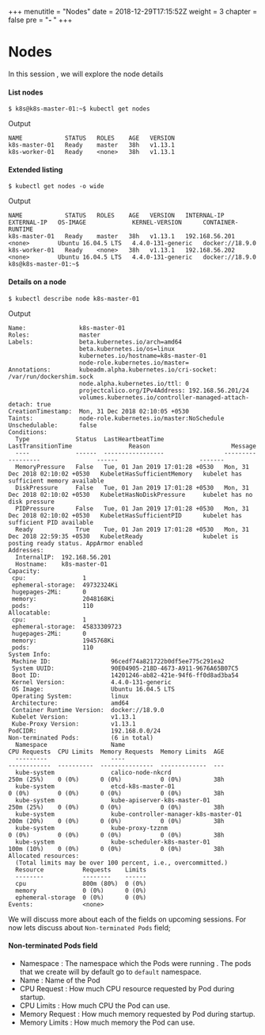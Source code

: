 +++
menutitle = "Nodes"
date = 2018-12-29T17:15:52Z
weight = 3
chapter = false
pre = "<b>- </b>"
+++

# Nodes

In this session , we will explore the node details

#### List nodes
```shell
$ k8s@k8s-master-01:~$ kubectl get nodes
```
Output
```console
NAME            STATUS   ROLES    AGE   VERSION
k8s-master-01   Ready    master   38h   v1.13.1
k8s-worker-01   Ready    <none>   38h   v1.13.1
```


#### Extended listing
```shell
$ kubectl get nodes -o wide
```
Output
```
NAME            STATUS   ROLES    AGE   VERSION   INTERNAL-IP      EXTERNAL-IP   OS-IMAGE             KERNEL-VERSION      CONTAINER-RUNTIME
k8s-master-01   Ready    master   38h   v1.13.1   192.168.56.201   <none>        Ubuntu 16.04.5 LTS   4.4.0-131-generic   docker://18.9.0
k8s-worker-01   Ready    <none>   38h   v1.13.1   192.168.56.202   <none>        Ubuntu 16.04.5 LTS   4.4.0-131-generic   docker://18.9.0
k8s@k8s-master-01:~$
```

#### Details on a node
```shell
$ kubectl describe node k8s-master-01
```
Output
```
Name:               k8s-master-01
Roles:              master
Labels:             beta.kubernetes.io/arch=amd64
                    beta.kubernetes.io/os=linux
                    kubernetes.io/hostname=k8s-master-01
                    node-role.kubernetes.io/master=
Annotations:        kubeadm.alpha.kubernetes.io/cri-socket: /var/run/dockershim.sock
                    node.alpha.kubernetes.io/ttl: 0
                    projectcalico.org/IPv4Address: 192.168.56.201/24
                    volumes.kubernetes.io/controller-managed-attach-detach: true
CreationTimestamp:  Mon, 31 Dec 2018 02:10:05 +0530
Taints:             node-role.kubernetes.io/master:NoSchedule
Unschedulable:      false
Conditions:
  Type             Status  LastHeartbeatTime                 LastTransitionTime                Reason                       Message
  ----             ------  -----------------                 ------------------                ------                       -------
  MemoryPressure   False   Tue, 01 Jan 2019 17:01:28 +0530   Mon, 31 Dec 2018 02:10:02 +0530   KubeletHasSufficientMemory   kubelet has sufficient memory available
  DiskPressure     False   Tue, 01 Jan 2019 17:01:28 +0530   Mon, 31 Dec 2018 02:10:02 +0530   KubeletHasNoDiskPressure     kubelet has no disk pressure
  PIDPressure      False   Tue, 01 Jan 2019 17:01:28 +0530   Mon, 31 Dec 2018 02:10:02 +0530   KubeletHasSufficientPID      kubelet has sufficient PID available
  Ready            True    Tue, 01 Jan 2019 17:01:28 +0530   Mon, 31 Dec 2018 22:59:35 +0530   KubeletReady                 kubelet is posting ready status. AppArmor enabled
Addresses:
  InternalIP:  192.168.56.201
  Hostname:    k8s-master-01
Capacity:
 cpu:                1
 ephemeral-storage:  49732324Ki
 hugepages-2Mi:      0
 memory:             2048168Ki
 pods:               110
Allocatable:
 cpu:                1
 ephemeral-storage:  45833309723
 hugepages-2Mi:      0
 memory:             1945768Ki
 pods:               110
System Info:
 Machine ID:                 96cedf74a821722b0df5ee775c291ea2
 System UUID:                90E04905-218D-4673-A911-9676A65B07C5
 Boot ID:                    14201246-ab82-421e-94f6-ff0d8ad3ba54
 Kernel Version:             4.4.0-131-generic
 OS Image:                   Ubuntu 16.04.5 LTS
 Operating System:           linux
 Architecture:               amd64
 Container Runtime Version:  docker://18.9.0
 Kubelet Version:            v1.13.1
 Kube-Proxy Version:         v1.13.1
PodCIDR:                     192.168.0.0/24
Non-terminated Pods:         (6 in total)
  Namespace                  Name                                     CPU Requests  CPU Limits  Memory Requests  Memory Limits  AGE
  ---------                  ----                                     ------------  ----------  ---------------  -------------  ---
  kube-system                calico-node-nkcrd                        250m (25%)    0 (0%)      0 (0%)           0 (0%)         38h
  kube-system                etcd-k8s-master-01                       0 (0%)        0 (0%)      0 (0%)           0 (0%)         38h
  kube-system                kube-apiserver-k8s-master-01             250m (25%)    0 (0%)      0 (0%)           0 (0%)         38h
  kube-system                kube-controller-manager-k8s-master-01    200m (20%)    0 (0%)      0 (0%)           0 (0%)         38h
  kube-system                kube-proxy-tzznm                         0 (0%)        0 (0%)      0 (0%)           0 (0%)         38h
  kube-system                kube-scheduler-k8s-master-01             100m (10%)    0 (0%)      0 (0%)           0 (0%)         38h
Allocated resources:
  (Total limits may be over 100 percent, i.e., overcommitted.)
  Resource           Requests    Limits
  --------           --------    ------
  cpu                800m (80%)  0 (0%)
  memory             0 (0%)      0 (0%)
  ephemeral-storage  0 (0%)      0 (0%)
Events:              <none>
```

We will discuss more about each of the fields on upcoming sessions.
For now lets discuss about `Non-terminated Pods` field;

#### Non-terminated Pods field

- Namespace : The namespace which the Pods were running .
  The pods that we create will by default go to `default` namespace.
- Name : Name of the Pod
- CPU Request : How much CPU resource requested by Pod during startup.
- CPU Limits : How much CPU the Pod can use.
- Memory Request : How much memory requested by Pod during startup.
- Memory Limits : How much memory the Pod can use.
